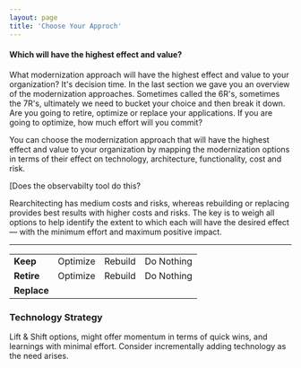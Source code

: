 ```yaml
---
layout: page
title: 'Choose Your Approch'
---
```


#### Which will have the highest effect and value? 

What modernization approach will have the highest effect and value to your organization? It's decision time.  In the last section we gave you an overview of the modernization approaches. Sometimes called the 6R's, sometimes the 7R's, ultimately we need to bucket your choice and then break it down. Are you going to retire, optimize or replace your applications. If you are going to optimize, how much effort will you commit?  

You can choose the modernization approach that will have the highest effect and value to your organization by mapping the modernization options in terms of their effect on technology, architecture, functionality, cost and risk. 

[Does the observabilty tool do this?  

Rearchitecting has medium costs and risks, whereas rebuilding or replacing provides best results with higher costs and risks. The key is to weigh all options to help identify the extent to which each will have the desired effect — with the minimum effort and maximum positive impact. 

-----
<table>
  <tr>
   <td><b>Keep</b></td>
   <td>Optimize</td>
   <td>Rebuild</td>
    <td>Do Nothing</td>
  </tr>
  <tr>
   <td><b>Retire</b></td>
   <td>Optimize</td>
   <td>Rebuild</td>
    <td>Do Nothing</td>
  </tr>
  <tr>
   <td><b>Replace</b></td>
   <td></td>
   <td></td>
   <td></td>
  </tr>
</table>

### Technology Strategy

Lift & Shift options, might offer momentum in terms of quick wins, and learnings with minimal effort. Consider incrementally adding technology as the need arises.
